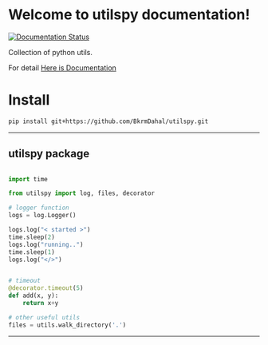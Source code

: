 # Welcome to utilspy documentation!
[![Documentation Status](https://readthedocs.org/projects/utilspy/badge/?version=latest)](https://utilspy.readthedocs.io/en/latest/?badge=latest)

Collection of python utils.

For detail [Here is Documentation](https://utilspy.readthedocs.io/en/latest/index.html)

# Install 
```bash
pip install git+https://github.com/BkrmDahal/utilspy.git
```

____

## utilspy package

```python

import time

from utilspy import log, files, decorator

# logger function 
logs = log.Logger()

logs.log("< started >")
time.sleep(2)
logs.log("running..")
time.sleep(1)
logs.log("</>")


# timeout
@decorator.timeout(5)
def add(x, y):
    return x+y

# other useful utils
files = utils.walk_directory('.')

```

____